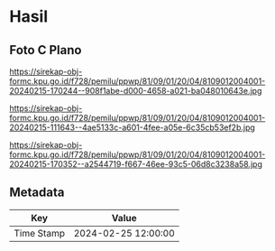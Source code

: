 # Hasil

## Foto C Plano

https://sirekap-obj-formc.kpu.go.id/f728/pemilu/ppwp/81/09/01/20/04/8109012004001-20240215-170244--908f1abe-d000-4658-a021-ba048010643e.jpg

https://sirekap-obj-formc.kpu.go.id/f728/pemilu/ppwp/81/09/01/20/04/8109012004001-20240215-111643--4ae5133c-a601-4fee-a05e-6c35cb53ef2b.jpg

https://sirekap-obj-formc.kpu.go.id/f728/pemilu/ppwp/81/09/01/20/04/8109012004001-20240215-170352--a2544719-f667-46ee-93c5-06d8c3238a58.jpg


## Metadata

| Key        | Value               |
| ---------- | ------------------- |
| Time Stamp | 2024-02-25 12:00:00 |



